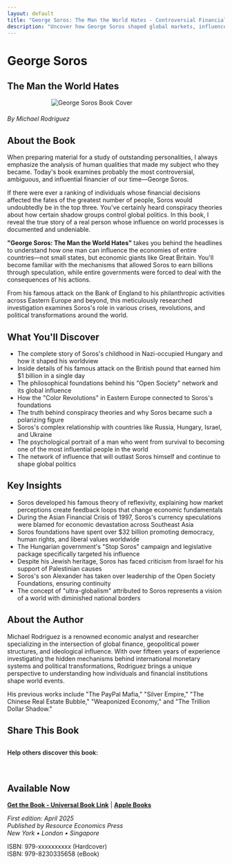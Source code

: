 ```yaml
---
layout: default
title: "George Soros: The Man the World Hates - Controversial Financial Titan"
description: "Uncover how George Soros shaped global markets, influenced politics, and became both vilified and admired worldwide in this definitive analysis."
---
```


# George Soros
## The Man the World Hates

<img src="{{ site.baseurl }}/assets/images/George-Soros-Book-Cover.webp" alt="George Soros Book Cover" style="max-width: 300px; margin: 0 auto 20px; display: block;">

*By Michael Rodriguez*

## About the Book

When preparing material for a study of outstanding personalities, I always emphasize the analysis of human qualities that made my subject who they became. Today's book examines probably the most controversial, ambiguous, and influential financier of our time—George Soros.

If there were ever a ranking of individuals whose financial decisions affected the fates of the greatest number of people, Soros would undoubtedly be in the top three. You've certainly heard conspiracy theories about how certain shadow groups control global politics. In this book, I reveal the true story of a real person whose influence on world processes is documented and undeniable.

**"George Soros: The Man the World Hates"** takes you behind the headlines to understand how one man can influence the economies of entire countries—not small states, but economic giants like Great Britain. You'll become familiar with the mechanisms that allowed Soros to earn billions through speculation, while entire governments were forced to deal with the consequences of his actions.

From his famous attack on the Bank of England to his philanthropic activities across Eastern Europe and beyond, this meticulously researched investigation examines Soros's role in various crises, revolutions, and political transformations around the world.

## What You'll Discover

- The complete story of Soros's childhood in Nazi-occupied Hungary and how it shaped his worldview
- Inside details of his famous attack on the British pound that earned him $1 billion in a single day
- The philosophical foundations behind his "Open Society" network and its global influence
- How the "Color Revolutions" in Eastern Europe connected to Soros's foundations
- The truth behind conspiracy theories and why Soros became such a polarizing figure
- Soros's complex relationship with countries like Russia, Hungary, Israel, and Ukraine
- The psychological portrait of a man who went from survival to becoming one of the most influential people in the world
- The network of influence that will outlast Soros himself and continue to shape global politics

## Key Insights

- Soros developed his famous theory of reflexivity, explaining how market perceptions create feedback loops that change economic fundamentals
- During the Asian Financial Crisis of 1997, Soros's currency speculations were blamed for economic devastation across Southeast Asia
- Soros foundations have spent over $32 billion promoting democracy, human rights, and liberal values worldwide
- The Hungarian government's "Stop Soros" campaign and legislative package specifically targeted his influence
- Despite his Jewish heritage, Soros has faced criticism from Israel for his support of Palestinian causes
- Soros's son Alexander has taken over leadership of the Open Society Foundations, ensuring continuity
- The concept of "ultra-globalism" attributed to Soros represents a vision of a world with diminished national borders

## About the Author

Michael Rodriguez is a renowned economic analyst and researcher specializing in the intersection of global finance, geopolitical power structures, and ideological influence. With over fifteen years of experience investigating the hidden mechanisms behind international monetary systems and political transformations, Rodriguez brings a unique perspective to understanding how individuals and financial institutions shape world events.

His previous works include "The PayPal Mafia," "Silver Empire," "The Chinese Real Estate Bubble," "Weaponized Economy," and "The Trillion Dollar Shadow."

## Share This Book

<div class="social-share" style="margin: 30px 0;">
  <p style="margin-bottom: 15px; font-weight: 600;">Help others discover this book:</p>
  <a href="https://twitter.com/intent/tweet?text=Check out 'George Soros: The Man the World Hates' by Michael Rodriguez&url={{ site.url }}{{ site.baseurl }}{{ page.url }}&via=MRodriguezBooks" target="_blank" rel="noopener noreferrer" style="display: inline-block; margin-right: 15px; font-size: 24px; color: #1DA1F2;">
    <i class="fab fa-twitter-square"></i>
  </a>
  <a href="https://www.facebook.com/sharer/sharer.php?u={{ site.url }}{{ site.baseurl }}{{ page.url }}" target="_blank" rel="noopener noreferrer" style="display: inline-block; margin-right: 15px; font-size: 24px; color: #3b5998;">
    <i class="fab fa-facebook-square"></i>
  </a>
  <a href="https://www.linkedin.com/shareArticle?mini=true&url={{ site.url }}{{ site.baseurl }}{{ page.url }}&title=George Soros: The Man the World Hates by Michael Rodriguez" target="_blank" rel="noopener noreferrer" style="display: inline-block; margin-right: 15px; font-size: 24px; color: #0077b5;">
    <i class="fab fa-linkedin"></i>
  </a>
  <a href="mailto:?subject=Check out this book: George Soros: The Man the World Hates&body=I thought you might be interested in this book by Michael Rodriguez: {{ site.url }}{{ site.baseurl }}{{ page.url }}" style="display: inline-block; font-size: 24px; color: #333333;">
    <i class="fas fa-envelope-square"></i>
  </a>
</div>

## Available Now

<!-- Здесь нужно будет вставить ссылки на магазины -->
**[Get the Book - Universal Book Link](https://books2read.com/b/mdxQRW)** | **[Apple Books](https://books.apple.com/us/book/george-soros-the-man-the-world-hates/id1234567890)**

*First edition: April 2025*  
*Published by Resource Economics Press*  
*New York • London • Singapore*

ISBN: 979-xxxxxxxxxx (Hardcover)  
ISBN: 979-8230335658 (eBook)
